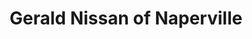 ---
title: "Gerald Nissan of Naperville"
url: /naperville/gerald-nissan-of-naperville/
shop: Autohaus
---